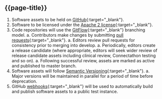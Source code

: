 ## {{page-title}}

1. Software assets to be held on [GitHub](https://github.com/nhsconnect){:target="_blank"}.
1. Software to be licensed under the [Apache 2 license](http://www.apache.org/licenses/LICENSE-2.0){:target="_blank"}.
1. Code repositories will use the [GitFlow](http://nvie.com/posts/a-successful-git-branching-model/){:target="_blank"} branching model.
	a. Contributors make changes by submitting [pull requests](https://help.github.com/articles/using-pull-requests/){:target="_blank"}.
	a. Editors review pull requests for consistency prior to merging into develop.
	a. Periodically, editors create a release candidate (where appropriate, editors will seek wider review of release candidate assets including clinical review, Connectathon testing and so on).
	a. Following successful review, assets are marked as active and published to master branch. 
1. Software assets will follow [Semantic Versioning](http://semver.org/){:target="_blank"}.
	a. Major versions will be maintained in parallel for a period of time before deprecation.
1. GitHub [webhooks](https://developer.github.com/webhooks/){:target="_blank"} will be used to automatically build and publish software assets to a public test instance.
